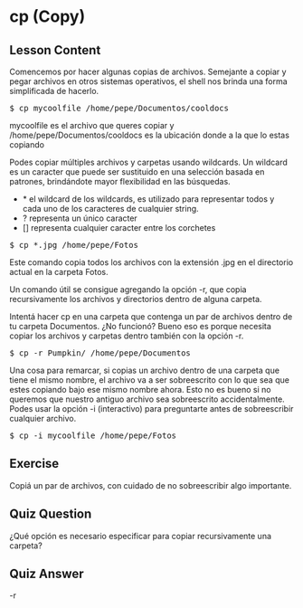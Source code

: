 # cp (Copy)

## Lesson Content

Comencemos por hacer algunas copias de archivos. Semejante a copiar y pegar archivos en otros sistemas operativos, el shell nos brinda una forma simplificada de hacerlo.

<pre>$ cp mycoolfile /home/pepe/Documentos/cooldocs</pre>

mycoolfile es el archivo que queres copiar y /home/pepe/Documentos/cooldocs es la ubicación donde a la que lo estas copiando

Podes copiar múltiples archivos y carpetas usando wildcards. Un wildcard es un caracter que puede ser sustituido en una selección basada en patrones, brindándote mayor flexibilidad en las búsquedas.


<ul>
<li>* el wildcard de los wildcards, es utilizado para representar todos y cada uno de los caracteres de cualquier string.</li>
<li>? representa un único caracter</li>
<li>[] representa cualquier caracter entre los corchetes</li>
</ul>

<pre>$ cp *.jpg /home/pepe/Fotos</pre>

Este comando copia todos los archivos con la extensión .jpg en el directorio actual en la carpeta Fotos.

Un comando útil se consigue agregando la opción -r, que copia recursivamente los archivos y directorios dentro de alguna carpeta.

Intentá hacer cp en una carpeta que contenga un par de archivos dentro de tu carpeta Documentos. ¿No funcionó? Bueno eso es porque necesita copiar los archivos y carpetas dentro también con la opción -r.

<pre>$ cp -r Pumpkin/ /home/pepe/Documentos</pre>

Una cosa para remarcar, si copias un archivo dentro de una carpeta que tiene el mismo nombre, el archivo va a ser sobreescrito con lo que sea que estes copiando bajo ese mismo nombre ahora. Esto no es bueno si no queremos que nuestro antiguo archivo sea sobreescrito accidentalmente. Podes usar la opción -i (interactivo) para preguntarte antes de sobreescribir cualquier archivo.  

<pre>$ cp -i mycoolfile /home/pepe/Fotos</pre>

## Exercise

Copiá un par de archivos, con cuidado de no sobreescribir algo importante.

## Quiz Question

¿Qué opción es necesario especificar para copiar recursivamente una carpeta?

## Quiz Answer

-r
